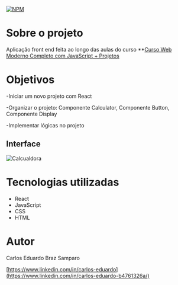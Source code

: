 [![NPM](https://img.shields.io/npm/l/react)](https://github.com/cadusamparo/Calculadora/blob/main/LICENSE)

# Sobre o projeto

Aplicação front end feita ao longo das aulas do curso **[Curso Web Moderno Completo com JavaScript + Projetos](https://www.udemy.com/course/curso-web/)

# Objetivos

-Iniciar um novo projeto com React 

-Organizar o projeto: Componente Calculator, Componente Button, Componente Display 

-Implementar lógicas no projeto

## Interface

![Calcualdora](https://github.com/cadusamparo/Calculadora/assets/128712778/ef5b0ea1-618b-4d84-91fb-501441a1db05)

# Tecnologias utilizadas

- React
- JavaScript
- CSS
- HTML

# Autor
Carlos Eduardo Braz Samparo

[https://www.linkedin.com/in/carlos-eduardo](https://www.linkedin.com/in/carlos-eduardo-b4761326a/)
